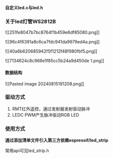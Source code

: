 
**自定义led.c与led.h**

### 关于led灯管WS2812B

![[251fe8047b7bc8764f1b459e6df85080.png]]

![[96c4f6391a8c6ca7fdc941da9979ed4a.png]]

![[40a6b620685942f5f1212f48f980fbf5.png]]

![[7134624c8c968e1f85cc5b24a9d450de 1.png]]

#### 数据结构

![[Pasted image 20240815191208.png]]

### 驱动方式
1. RMT红外遥控，通过发射器发射驱动脉冲
2. LEDC PWM产生脉冲驱动RGB LED

### 使用方式

**通过添加清单文件引入第三方依赖espressif/led_strip**

常用api可见led_strip.h